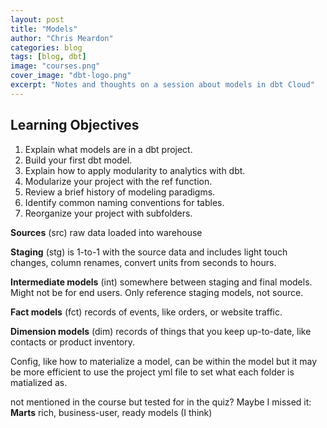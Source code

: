 ```yaml
---
layout: post
title: "Models"
author: "Chris Meardon"
categories: blog
tags: [blog, dbt]
image: "courses.png"
cover_image: "dbt-logo.png"
excerpt: "Notes and thoughts on a session about models in dbt Cloud"
---
```


## Learning Objectives

1. Explain what models are in a dbt project.
2. Build your first dbt model.
3. Explain how to apply modularity to analytics with dbt.
4. Modularize your project with the ref function.
5. Review a brief history of modeling paradigms.
6. Identify common naming conventions for tables.
7. Reorganize your project with subfolders.

**Sources** (src) raw data loaded into warehouse

**Staging** (stg) is 1-to-1 with the source data and includes light touch changes, column renames, convert units from seconds to hours.

**Intermediate models** (int) somewhere between staging and final models. Might not be for end users. Only reference staging models, not source.

**Fact models** (fct) records of events, like orders, or website traffic.

**Dimension models** (dim) records of things that you keep up-to-date, like contacts or product inventory.

Config, like how to materialize a model, can be within the model but it may be more efficient to use the project yml file to set what each folder is matialized as.

not mentioned in the course but tested for in the quiz? Maybe I missed it:
**Marts** rich, business-user, ready models (I think)
